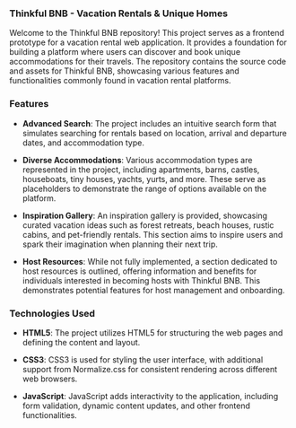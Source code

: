 ### Thinkful BNB - Vacation Rentals & Unique Homes

Welcome to the Thinkful BNB repository! This project serves as a frontend prototype for a vacation rental web application. It provides a foundation for building a platform where users can discover and book unique accommodations for their travels. The repository contains the source code and assets for Thinkful BNB, showcasing various features and functionalities commonly found in vacation rental platforms.

### Features

- **Advanced Search**: The project includes an intuitive search form that simulates searching for rentals based on location, arrival and departure dates, and accommodation type.

- **Diverse Accommodations**: Various accommodation types are represented in the project, including apartments, barns, castles, houseboats, tiny houses, yachts, yurts, and more. These serve as placeholders to demonstrate the range of options available on the platform.

- **Inspiration Gallery**: An inspiration gallery is provided, showcasing curated vacation ideas such as forest retreats, beach houses, rustic cabins, and pet-friendly rentals. This section aims to inspire users and spark their imagination when planning their next trip.

- **Host Resources**: While not fully implemented, a section dedicated to host resources is outlined, offering information and benefits for individuals interested in becoming hosts with Thinkful BNB. This demonstrates potential features for host management and onboarding.

### Technologies Used

- **HTML5**: The project utilizes HTML5 for structuring the web pages and defining the content and layout.

- **CSS3**: CSS3 is used for styling the user interface, with additional support from Normalize.css for consistent rendering across different web browsers.

- **JavaScript**: JavaScript adds interactivity to the application, including form validation, dynamic content updates, and other frontend functionalities.
